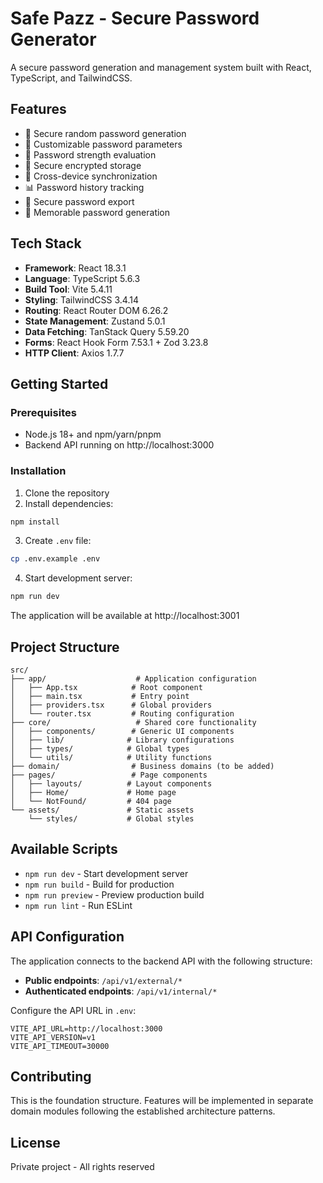 # Safe Pazz - Secure Password Generator

A secure password generation and management system built with React, TypeScript, and TailwindCSS.

## Features

- 🔐 Secure random password generation
- 🎨 Customizable password parameters
- 💪 Password strength evaluation
- 💾 Secure encrypted storage
- 📱 Cross-device synchronization
- 📊 Password history tracking
- 💾 Secure password export
- 🧠 Memorable password generation

## Tech Stack

- **Framework**: React 18.3.1
- **Language**: TypeScript 5.6.3
- **Build Tool**: Vite 5.4.11
- **Styling**: TailwindCSS 3.4.14
- **Routing**: React Router DOM 6.26.2
- **State Management**: Zustand 5.0.1
- **Data Fetching**: TanStack Query 5.59.20
- **Forms**: React Hook Form 7.53.1 + Zod 3.23.8
- **HTTP Client**: Axios 1.7.7

## Getting Started

### Prerequisites

- Node.js 18+ and npm/yarn/pnpm
- Backend API running on http://localhost:3000

### Installation

1. Clone the repository
2. Install dependencies:

```bash
npm install
```

3. Create `.env` file:

```bash
cp .env.example .env
```

4. Start development server:

```bash
npm run dev
```

The application will be available at http://localhost:3001

## Project Structure

```
src/
├── app/                    # Application configuration
│   ├── App.tsx            # Root component
│   ├── main.tsx           # Entry point
│   ├── providers.tsx      # Global providers
│   └── router.tsx         # Routing configuration
├── core/                   # Shared core functionality
│   ├── components/        # Generic UI components
│   ├── lib/              # Library configurations
│   ├── types/            # Global types
│   └── utils/            # Utility functions
├── domain/                # Business domains (to be added)
├── pages/                 # Page components
│   ├── layouts/          # Layout components
│   ├── Home/             # Home page
│   └── NotFound/         # 404 page
└── assets/               # Static assets
    └── styles/           # Global styles
```

## Available Scripts

- `npm run dev` - Start development server
- `npm run build` - Build for production
- `npm run preview` - Preview production build
- `npm run lint` - Run ESLint

## API Configuration

The application connects to the backend API with the following structure:

- **Public endpoints**: `/api/v1/external/*`
- **Authenticated endpoints**: `/api/v1/internal/*`

Configure the API URL in `.env`:

```
VITE_API_URL=http://localhost:3000
VITE_API_VERSION=v1
VITE_API_TIMEOUT=30000
```

## Contributing

This is the foundation structure. Features will be implemented in separate domain modules following the established architecture patterns.

## License

Private project - All rights reserved